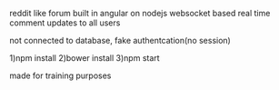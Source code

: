 reddit like forum built in angular on nodejs
websocket based real time comment updates to all users


not connected to database, fake authentcation(no session)


1)npm install
2)bower install
3)npm start

made for training purposes

